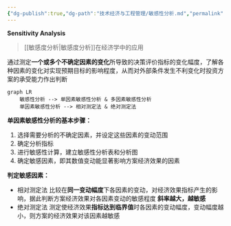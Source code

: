 ```yaml
---
{"dg-publish":true,"dg-path":"技术经济与工程管理/敏感性分析.md","permalink":"/技术经济与工程管理/敏感性分析/","dgPassFrontmatter":true,"noteIcon":"","created":"2024-05-21T15:20:28.290+08:00","updated":"2024-05-31T18:59:07.278+08:00"}
---
```


**Sensitivity Analysis**
>[[敏感度分析\|敏感度分析]]在经济学中的应用

通过测定**一个或多个不确定因素的变化**所导致的决策评价指标的变化幅度，了解各种因素的变化对实现预期目标的影响程度，从而对外部条件发生不利变化时投资方案的承受能力作出判断

```mermaid
graph LR
 	敏感性分析 --> 单因素敏感性分析 & 多因素敏感性分析
 	单因素敏感性分析 --> 相对测定法 & 绝对测定法
```

**单因素敏感性分析的基本步骤：**
1. 选择需要分析的不确定因素，并设定这些因素的变动范围
2. 确定分析指标
3. 进行敏感性计算，建立敏感性分析表和分析图
4. 确定敏感因素，即其数值变动能显著影响方案经济效果的因素

**判定敏感因素：**
- 相对测定法
	比较在**同一变动幅度**下各因素的变动，对经济效果指标产生的影响，据此判断方案经济效果对各因素变动的敏感程度
	**斜率越大，越敏感**
- 绝对测定法 
	测定使经济效果**指标达到临界值**时各因素的变动幅度，变动幅度越小，则方案的经济效果对该因素越敏感

